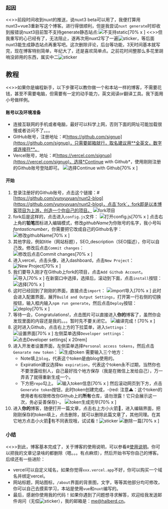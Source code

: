 ### 起因
<<>>前段时间收到nuxt的推送，说nuxt3 beta可以用了，我便打算用nuxt3+vue3重新写这个博客。进行得很顺利，但是我尝试`nuxt generate`时却收到报错说nuxt3目前暂不支持generate静态站点:![不支持static[70% x ]](https://z3.ax1x.com/2021/12/02/oYyu0H.png)
<<>>但我重写的心已经有了，无法阻止，遂再次用nuxt2写了一遍![sticker](aru/63)，等后面nuxt3能生成静态站点再重写吧。这次删除评论，后台等功能，3天时间基本就写完，现在博客特别简单，年纪大了，还是喜欢简单点。之前花时间整那么多花里胡哨没卵用的东西，属实中二![sticker](yellow-face/7)

## 教程
<<>>如果你是编程新手，以下步骤可以教你做一个和本站一样的博客，不需要花钱，甚至不需要电脑，但需要有一定的动手能力，英文阅读or翻译工具。我下面用小号做样例。
#### 账号以及环境准备
* 连接互联网的手机或者电脑，最好可以科学上网，否则下面的网址可能加载很慢或者访问不了。。。
* GitHub账号，注册地址：#[https://github.com/signup](https://github.com/signup)，只需要邮箱就行，取名建议用**全英文，数字或连接符**。
* Vercel账号，地址：#[https://vercel.com/signup](https://vercel.com/signup)，选择*Continue  with Github*，使用刚刚注册的Github账号登陆即可。
![选择Continue  with Github[70% x ]](https://s4.ax1x.com/2022/02/25/bE0N2q.png)

#### 开始
1. 登录注册好的Github账号，点击这个链接：#[https://github.com/yunyuyuan/nuxt2-blog](https://github.com/yunyuyuan/nuxt2-blog)，点击`fork`，fork即是以本博客项目为上游，创造一个你自己的项目。
![fork项目](https://s4.ax1x.com/2022/02/25/bEljN8.png)
2. fork后是这样的，点击进入`config.js`文件：
![打开config.js[70% x ]](https://s4.ax1x.com/2022/02/27/bn3ENR.png)
点击右上角的**铅笔**图标进入编辑模式，修改*githubName*为你账号的名字，我小号叫*fantasticnumber*，你需要把它改成自己的Github名字：
![修改githubName[70% x ]](https://s4.ax1x.com/2022/02/27/bn3V41.png)
3. 其他字段，例如title（网站标题），SEO_description（SEO描述），你可以自己改。修改后点击`Commit changes`：
![修改后点击Commit changes[70% x ]](https://s4.ax1x.com/2022/02/27/bn8to9.png)
4. 进入vercel，点击头像，进入dashboard，点击`New Project`：
![New Project[70% x ]](https://s4.ax1x.com/2022/02/25/bE1S3Q.png)
5. 我们要导入刚才在Github上fork的项目，点击`Add Github Account`。
![导入[70% x ]](https://s4.ax1x.com/2022/02/25/bE1Pun.png)
在新窗口中选择，选择后，滚动到下面，点击`install`按钮：
![选择[70% x ]](https://s4.ax1x.com/2022/02/25/bE1pcj.png)
6. 这时已经回到了刚刚的界面，直接点击`import`：
![import导入[70% x ]](https://s4.ax1x.com/2022/02/25/bE19js.png)
此时会进入配置界面，展开`Build and Output Settings`，打开第一行右侧的切换按钮，输入框内输入`npm run generate`，然后点击`Deploy`按钮：
![deploy[70% x ]](https://s4.ax1x.com/2022/02/25/bEUK7d.png)
7. 等待一会，Congratulations!，点击图片可以直接进入**你的**博客了，虽然你会发现里面的内容还是我的。。。暂时先不要关闭它。
![编译完成！[70% x ]](https://s4.ax1x.com/2022/02/25/bEU89P.png)
8. 这时进入Github，点击右上方的下拉菜单，进入`Settings`：
![设置界面[70% x ]](https://s4.ax1x.com/2022/02/25/bEUltI.png)
左侧菜单选择`Developer settings`：
![点击Developer settings[ x 20rem]](https://s4.ax1x.com/2022/02/25/bEU1ht.png)
9. 进入开发者设置界面，左侧菜单选择`Personal access tokens`，然后点击`Genarate new token`：
![生成token](https://s4.ax1x.com/2022/02/25/bEUeXD.png)
需要输入三个地方：
    * Note填上`blog`，代表这个token是由blog使用的。
    * Expiration建议选择`No expiration`，代表这个token永不过期，当然你也不要泄露给别人，自己最好找个地方保存（我是在微信上发给自己），万一弄丢了就得重新生成一个。
    * 下方把`repo`勾上。
![输入token信息[70% x ]](https://s4.ax1x.com/2022/02/25/bEUu0H.png)
然后滚动网页到下方，点击`Generate token`按钮，此时token创建完成，-(red: 注意⚠：这个token的使用者有权限修改你Github上的**所有**仓库，请勿泄露！它只会展示这一次，务必妥善保存)-。
![token生成完毕[70% x ]](https://s4.ax1x.com/2022/02/25/bEUQAA.png)
10. 进入**你的**博客，随便打开一篇文章，点击右上方小火箭🚀，进入编辑界面，把刚刚保存的token填上，点击删除，就可以删除此篇文章了，其他同理。在其它地方点击小火箭🚀有不同表现哦，试试看！![sticker](aru/3)
![删除一篇[70% x ]](https://s4.ax1x.com/2022/02/25/bEUG1f.png)

### 小结
<<>>到此，博客基本完成了，关于博客的使用说明，可以参看#[使用说明](https://github.com/yunyuyuan/nuxt2-blog#readme)。你可以把我的文章记录啥的都删除（嗯。。。有点麻烦），然后开始书写你自己的博客。后续还有一些进阶：
* vercel可以自定义域名，如果你觉得`xxx.vercel.app`不好，你可以购买一个域名并绑定vercel。
* 网站标题，网站图标，`/about`界面的背景图，文字，等等其他部分均可修改，你可以自己去摸索学习，本站是使用`vue`和`nuxt`编写的。
* 最后，感谢你使用我的代码！如果你遇到了问题想寻求解答，欢迎给我发送邮件询问（无偿![sticker](aru/93)），我的邮箱是：[me@halberd.cn](mailto:me@halberd.cn)。
